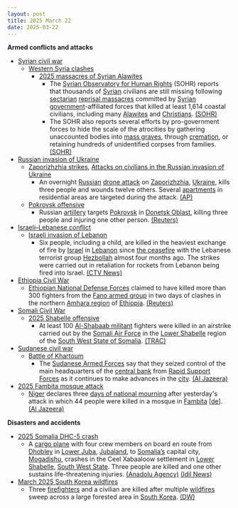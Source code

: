 ```yaml
---
layout: post
title: 2025 March 22
date: 2025-03-22
---
```



**Armed conflicts and attacks**

* [Syrian civil war](https://en.wikipedia.org/wiki/Syrian_civil_war "Syrian civil war")
  + [Western Syria clashes](https://en.wikipedia.org/wiki/Western_Syria_clashes_%28December_2024%E2%80%93present%29 "Western Syria clashes (December 2024–present)")
    - [2025 massacres of Syrian Alawites](https://en.wikipedia.org/wiki/2025_massacres_of_Syrian_Alawites "2025 massacres of Syrian Alawites")
      * The [Syrian Observatory for Human Rights](https://en.wikipedia.org/wiki/Syrian_Observatory_for_Human_Rights "Syrian Observatory for Human Rights") (SOHR) reports that thousands of [Syrian](https://en.wikipedia.org/wiki/Syrians "Syrians") civilians are still missing following [sectarian](https://en.wikipedia.org/wiki/Sectarianism_and_minorities_in_the_Syrian_civil_war "Sectarianism and minorities in the Syrian civil war") [reprisal massacres](https://en.wikipedia.org/wiki/Extrajudicial_killing "Extrajudicial killing") committed by [Syrian government](https://en.wikipedia.org/wiki/Government_of_Syria "Government of Syria")-affiliated forces that killed at least 1,614 coastal civilians, including many [Alawites](https://en.wikipedia.org/wiki/Alawites "Alawites") and [Christians](https://en.wikipedia.org/wiki/Christianity_in_Syria "Christianity in Syria"). [(SOHR)](https://www.syriahr.com/%D8%A2%D9%84%D8%A7%D9%81-%D8%A7%D9%84%D9%85%D9%81%D9%82%D9%88%D8%AF%D9%8A%D9%86-%D9%88%D9%85%D8%A6%D8%A7%D8%AA-%D8%A7%D9%84%D8%AC%D8%AB%D8%AB-%D8%A7%D9%84%D9%85%D8%AC%D9%87%D9%88%D9%84%D8%A9-%D9%85/754056/)
      * The SOHR also reports several efforts by pro-government forces to hide the scale of the atrocities by gathering unaccounted bodies into [mass graves](https://en.wikipedia.org/wiki/Mass_graves_in_Syria "Mass graves in Syria"), through [cremation](https://en.wikipedia.org/wiki/Cremation "Cremation"), or retaining hundreds of unidentified corpses from families. [(SOHR)](https://www.syriahr.com/%D8%A2%D9%84%D8%A7%D9%81-%D8%A7%D9%84%D9%85%D9%81%D9%82%D9%88%D8%AF%D9%8A%D9%86-%D9%88%D9%85%D8%A6%D8%A7%D8%AA-%D8%A7%D9%84%D8%AC%D8%AB%D8%AB-%D8%A7%D9%84%D9%85%D8%AC%D9%87%D9%88%D9%84%D8%A9-%D9%85/754056/)
* [Russian invasion of Ukraine](https://en.wikipedia.org/wiki/Russian_invasion_of_Ukraine "Russian invasion of Ukraine")
  + [Zaporizhzhia strikes](https://en.wikipedia.org/wiki/Zaporizhzhia_strikes_%282022%E2%80%93present%29 "Zaporizhzhia strikes (2022–present)"), [Attacks on civilians in the Russian invasion of Ukraine](https://en.wikipedia.org/wiki/Attacks_on_civilians_in_the_Russian_invasion_of_Ukraine "Attacks on civilians in the Russian invasion of Ukraine")
    - An overnight [Russian](https://en.wikipedia.org/wiki/Russian_Armed_Forces "Russian Armed Forces") [drone attack](https://en.wikipedia.org/wiki/Drone_attack "Drone attack") on [Zaporizhzhia](https://en.wikipedia.org/wiki/Zaporizhzhia "Zaporizhzhia"), [Ukraine](https://en.wikipedia.org/wiki/Ukraine "Ukraine"), kills three people and wounds twelve others. Several [apartments](https://en.wikipedia.org/wiki/Apartment "Apartment") in residential areas are targeted during the attack. [(AP)](https://apnews.com/article/russia-ukraine-war-ceasefire-drones-zaporizhzhia-84dab972755f90ad7592a2a13758ed9c)
  + [Pokrovsk offensive](https://en.wikipedia.org/wiki/Pokrovsk_offensive "Pokrovsk offensive")
    - Russian [artillery](https://en.wikipedia.org/wiki/Artillery "Artillery") targets [Pokrovsk](https://en.wikipedia.org/wiki/Pokrovsk "Pokrovsk") in [Donetsk Oblast](https://en.wikipedia.org/wiki/Donetsk_Oblast "Donetsk Oblast"), killing three people and injuring one other person. [(Reuters)](https://www.reuters.com/world/europe/russian-shelling-kills-three-pokrovsk-ukraines-east-governor-says-2025-03-22/)
* [Israeli–Lebanese conflict](https://en.wikipedia.org/wiki/Israeli%E2%80%93Lebanese_conflict "Israeli–Lebanese conflict")
  + [Israeli invasion of Lebanon](https://en.wikipedia.org/wiki/Israeli_invasion_of_Lebanon_%282024%E2%80%93present%29 "Israeli invasion of Lebanon (2024–present)")
    - Six people, including a child, are killed in the heaviest exchange of fire by [Israel](https://en.wikipedia.org/wiki/Israel "Israel") in [Lebanon](https://en.wikipedia.org/wiki/Lebanon "Lebanon") since [the ceasefire](https://en.wikipedia.org/wiki/2024_Israel%E2%80%93Lebanon_ceasefire_agreement "2024 Israel–Lebanon ceasefire agreement") with the Lebanese terrorist group [Hezbollah](https://en.wikipedia.org/wiki/Hezbollah "Hezbollah") almost four months ago. The strikes were carried out in retaliation for rockets from Lebanon being fired into Israel. [(CTV News)](https://www.ctvnews.ca/world/israel-hamas-war/article/israel-fires-on-lebanon-in-response-to-rockets-fired-at-israeli-targets/)
* [Ethiopia Civil War](https://en.wikipedia.org/wiki/Ethiopian_civil_conflict_%282018%E2%80%93present%29 "Ethiopian civil conflict (2018–present)")
  + [Ethiopian National Defense Forces](https://en.wikipedia.org/wiki/Ethiopian_National_Defense_Forces "Ethiopian National Defense Forces") claimed to have killed more than 300 fighters from the [Fano armed group](https://en.wikipedia.org/wiki/FANO "FANO") in two days of clashes in the northern [Amhara region](https://en.wikipedia.org/wiki/Amhara_region "Amhara region") of [Ethiopia](https://en.wikipedia.org/wiki/Ethiopia "Ethiopia"). [(Reuters)](https://www.reuters.com/world/africa/ethiopias-army-says-it-killed-more-than-300-fano-militiamen-two-days-fighting-2025-03-22/)
* [Somali Civil War](https://en.wikipedia.org/wiki/Somali_Civil_War_%282009%E2%80%93present%29 "Somali Civil War (2009–present)")
  + [2025 Shabelle offensive](https://en.wikipedia.org/wiki/2025_Shabelle_offensive "2025 Shabelle offensive")
    - At least 100 [Al-Shabaab militant](https://en.wikipedia.org/wiki/Al-Shabaab_militant "Al-Shabaab militant") fighters were killed in an airstrike carried out by the [Somali Air Force](https://en.wikipedia.org/wiki/Somali_Air_Force "Somali Air Force") in the [Lower Shabelle](https://en.wikipedia.org/wiki/Lower_Shabelle "Lower Shabelle") region of the [South West State of Somalia](https://en.wikipedia.org/wiki/South_West_State_of_Somalia "South West State of Somalia"). [(TRAC)](https://trackingterrorism.org/chatter/somali-air-force-conducts-airstrike-in-lower-shabelle-somalia/)
* [Sudanese civil war](https://en.wikipedia.org/wiki/Sudanese_civil_war_%282023%E2%80%93present%29 "Sudanese civil war (2023–present)")
  + [Battle of Khartoum](https://en.wikipedia.org/wiki/Battle_of_Khartoum_%282023%E2%80%93present%29 "Battle of Khartoum (2023–present)")
    - The [Sudanese Armed Forces](https://en.wikipedia.org/wiki/Sudanese_Armed_Forces "Sudanese Armed Forces") say that they seized control of the main headquarters of the [central bank](https://en.wikipedia.org/wiki/Central_Bank_of_Sudan "Central Bank of Sudan") from [Rapid Support Forces](https://en.wikipedia.org/wiki/Rapid_Support_Forces "Rapid Support Forces") as it continues to make advances in the [city](https://en.wikipedia.org/wiki/Khartoum "Khartoum"). [(Al Jazeera)](https://www.aljazeera.com/news/2025/3/22/sudans-army-seizes-control-of-central-bank-amid-steady-gains-in-khartoum)
* [2025 Fambita mosque attack](https://en.wikipedia.org/wiki/2025_Fambita_mosque_attack "2025 Fambita mosque attack")
  + [Niger](https://en.wikipedia.org/wiki/Niger "Niger") declares three [days of national mourning](https://en.wikipedia.org/wiki/List_of_national_days_of_mourning_%282020%E2%80%93present%29#2025 "List of national days of mourning (2020–present)") after yesterday's attack in which 44 people were killed in a mosque in [Fambita](/w/index.php?title=Fambita&action=edit&redlink=1 "Fambita (page does not exist)") [[de](https://de.wikipedia.org/wiki/Fambita "de:Fambita")]. [(Al Jazeera)](https://www.aljazeera.com/news/2025/3/22/niger-declares-three-days-of-mourning-after-mosque-attack-leaves-44-dead)

**Disasters and accidents**

* [2025 Somalia DHC-5 crash](https://en.wikipedia.org/wiki/2025_Somalia_DHC-5_crash "2025 Somalia DHC-5 crash")
  + A [cargo plane](https://en.wikipedia.org/wiki/Cargo_plane "Cargo plane") with four crew members on board en route from [Dhobley](https://en.wikipedia.org/wiki/Dhobley_%28Lower_Juba_Region%29 "Dhobley (Lower Juba Region)") in [Lower Juba](https://en.wikipedia.org/wiki/Lower_Juba "Lower Juba"), [Jubaland](https://en.wikipedia.org/wiki/Jubaland "Jubaland"), to [Somalia’s](https://en.wikipedia.org/wiki/Somalia "Somalia") capital city, [Mogadishu](https://en.wikipedia.org/wiki/Mogadishu "Mogadishu"), crashes in the Ceel Xabaaloow settlement in [Lower Shabelle](https://en.wikipedia.org/wiki/Lower_Shabelle "Lower Shabelle"), [South West State](https://en.wikipedia.org/wiki/South_West_State_of_Somalia "South West State of Somalia"). Three people are killed and one other sustains life-threatening injuries. [(Anadolu Agency)](https://x.com/MDhaaysane/status/1903550095313821731) [(Idil News)](https://www.idilnews.com/cargo-plane-crashes-ceel-xabaaloow-in-lower-shabelle-emergency-team-responds/)
* [March 2025 South Korea wildfires](https://en.wikipedia.org/wiki/March_2025_South_Korea_wildfires "March 2025 South Korea wildfires")
  + Three [firefighters](https://en.wikipedia.org/wiki/Firefighter "Firefighter") and a civilian are killed after multiple [wildfires](https://en.wikipedia.org/wiki/Wildfire "Wildfire") sweep across a large forested area in [South Korea](https://en.wikipedia.org/wiki/South_Korea "South Korea"). [(DW)](https://www.dw.com/en/wildfires-in-south-korea-turn-deadly-prompt-evacuations/a-72005968)
